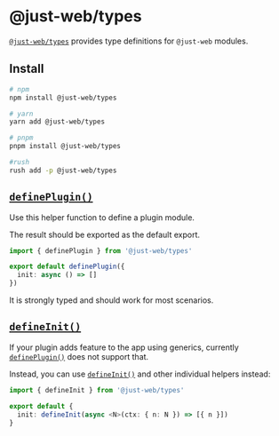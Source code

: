 # @just-web/types

[`@just-web/types`] provides type definitions for `@just-web` modules.

## Install

```sh
# npm
npm install @just-web/types

# yarn
yarn add @just-web/types

# pnpm
pnpm install @just-web/types

#rush
rush add -p @just-web/types
```

## [`definePlugin()`]

Use this helper function to define a plugin module.

The result should be exported as the default export.

```ts
import { definePlugin } from '@just-web/types'

export default definePlugin({
  init: async () => []
})
```

It is strongly typed and should work for most scenarios.

## [`defineInit()`]

If your plugin adds feature to the app using generics,
currently [`definePlugin()`] does not support that.

Instead, you can use [`defineInit()`] and other individual helpers instead:

```ts
import { defineInit } from '@just-web/types'

export default {
  init: defineInit(async <N>(ctx: { n: N }) => [{ n }])
}
```

[`@just-web/types`]: https://github.com/justland/just-web/tree/main/frameworks/types
[`definePlugin()`]:  https://github.com/justland/just-web/tree/main/frameworks/types/ts/index.ts
[`defineInit()`]:  https://github.com/justland/just-web/tree/main/frameworks/types/ts/index.ts
